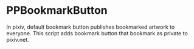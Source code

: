 # PPBookmarkButton

In pixiv, default bookmark button publishes bookmarked artwork to everyone.
This script adds bookmark button that bookmark as private to pixiv.net.
